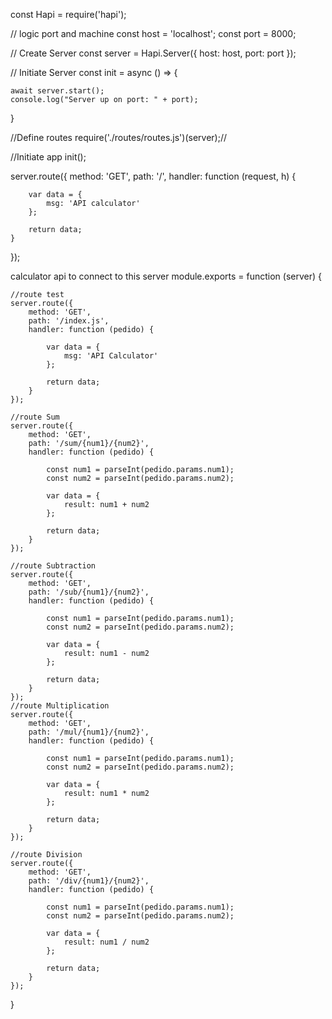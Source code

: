 const Hapi = require('hapi');

// logic port and machine
const host = 'localhost';
const port = 8000;

// Create Server
const server = Hapi.Server({
    host: host,
    port: port
});

// Initiate Server
const init = async () => {

    await server.start();
    console.log("Server up on port: " + port);

}

//Define routes
require('./routes/routes.js')(server);//

//Initiate app
init();

server.route({
    method: 'GET',
    path: '/',
    handler: function (request, h) {

        var data = {
            msg: 'API calculator'
        };

        return data;
    }
});




calculator api to connect to this server
module.exports = function (server) {

    //route test
    server.route({
        method: 'GET',
        path: '/index.js',
        handler: function (pedido) {

            var data = {
                msg: 'API Calculator'
            };

            return data;
        }
    });

    //route Sum
    server.route({
        method: 'GET',
        path: '/sum/{num1}/{num2}',
        handler: function (pedido) {

            const num1 = parseInt(pedido.params.num1);
            const num2 = parseInt(pedido.params.num2);

            var data = {
                result: num1 + num2
            };

            return data;
        }
    });

    //route Subtraction
    server.route({
        method: 'GET',
        path: '/sub/{num1}/{num2}',
        handler: function (pedido) {

            const num1 = parseInt(pedido.params.num1);
            const num2 = parseInt(pedido.params.num2);

            var data = {
                result: num1 - num2
            };

            return data;
        }
    });
    //route Multiplication
    server.route({
        method: 'GET',
        path: '/mul/{num1}/{num2}',
        handler: function (pedido) {

            const num1 = parseInt(pedido.params.num1);
            const num2 = parseInt(pedido.params.num2);

            var data = {
                result: num1 * num2
            };

            return data;
        }
    });

    //route Division
    server.route({
        method: 'GET',
        path: '/div/{num1}/{num2}',
        handler: function (pedido) {

            const num1 = parseInt(pedido.params.num1);
            const num2 = parseInt(pedido.params.num2);

            var data = {
                result: num1 / num2
            };

            return data;
        }
    });
}


